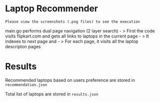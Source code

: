 # Laptop Recommender
````
Please view the screenshots (.png files) to see the execution 
````
main.go performs dual page navigation (2 layer search) - > First the code visits flipkart.com and gets all links to laptops in the current page 
                                                       - > It indexes to next page and
                                                       - > For each page, it visits all the laptop descripton pages
# Results
Recommended laptops based on users preference are stored in  ```recommendation.json```

Total list of laptops are stored in  ```results.json```
